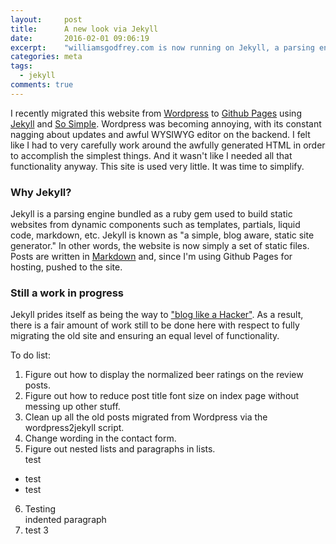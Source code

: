 ```yaml
---
layout:     post
title:      A new look via Jekyll
date:       2016-02-01 09:06:19
excerpt:    "williamsgodfrey.com is now running on Jekyll, a parsing engine bundled as a ruby gem used to build static websites from dynamic components."
categories: meta
tags:
  - jekyll
comments: true
---
```


I recently migrated this website from [Wordpress](https://wordpress.org/) to [Github Pages](https://pages.github.com/) using [Jekyll](https://jekyllrb.com/) and [So Simple](https://github.com/mmistakes/so-simple-theme). Wordpress was becoming annoying, with its constant nagging about updates and awful WYSIWYG editor on the backend. I felt like I had to very carefully work around the awfully generated HTML in order to accomplish the simplest things. And it wasn't like I needed all that functionality anyway. This site is used very little. It was time to simplify.

### Why Jekyll?

Jekyll is a parsing engine bundled as a ruby gem used to build static websites from dynamic components such as templates, partials, liquid code, markdown, etc. Jekyll is known as "a simple, blog aware, static site generator." In other words, the website is now simply a set of static files. Posts are written in [Markdown](https://en.wikipedia.org/wiki/Markdown) and, since I'm using Github Pages for hosting, pushed to the site.

### Still a work in progress

Jekyll prides itself as being the way to ["blog like a Hacker"](http://tom.preston-werner.com/2008/11/17/blogging-like-a-hacker.html). As a result, there is a fair amount of work still to be done here with respect to fully migrating the old site and ensuring an equal level of functionality.

To do list:

  1. Figure out how to display the normalized beer ratings on the review posts.
  2. Figure out how to reduce post title font size on index page without messing up other stuff.
  3. Clean up all the old posts migrated from Wordpress via the wordpress2jekyll script.
  4. Change wording in the contact form.
  5. Figure out nested lists and paragraphs in lists.  
   test
   * test
   * test
  6. Testing  
   indented paragraph
  1. test 3

